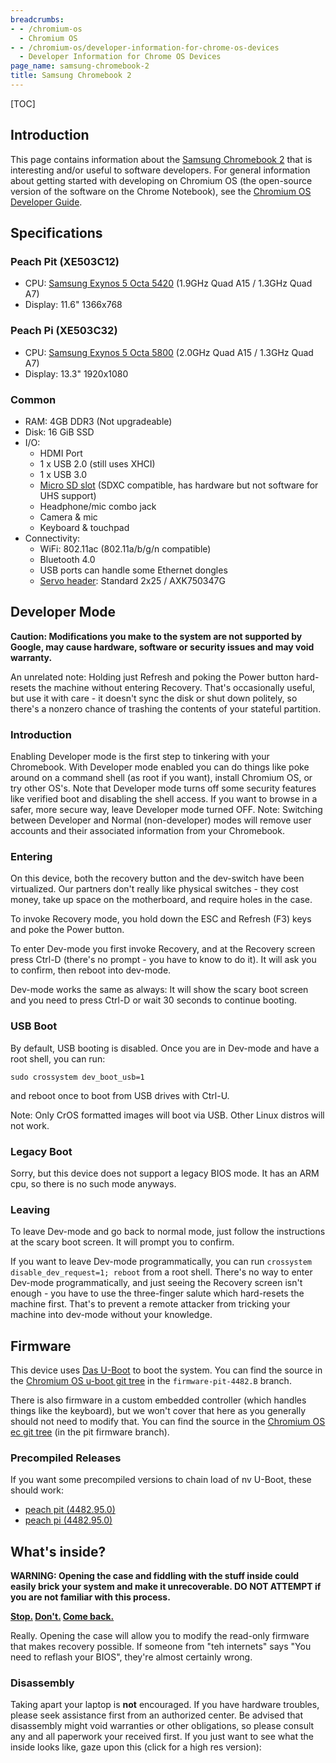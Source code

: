 ```yaml
---
breadcrumbs:
- - /chromium-os
  - Chromium OS
- - /chromium-os/developer-information-for-chrome-os-devices
  - Developer Information for Chrome OS Devices
page_name: samsung-chromebook-2
title: Samsung Chromebook 2
---
```


[TOC]

## Introduction

This page contains information about the [Samsung Chromebook
2](https://www.google.com/intl/en/chrome/devices/chromebooks.html#ss2) that is
interesting and/or useful to software developers. For general information about
getting started with developing on Chromium OS (the open-source version of the
software on the Chrome Notebook), see the [Chromium OS Developer
Guide](http://www.chromium.org/chromium-os/developer-guide).

## Specifications

### Peach Pit (XE503C12)

*   CPU: [Samsung Exynos 5 Octa
            5420](http://www.samsung.com/global/business/semiconductor/product/application/detail?productId=7977&iaId=2341)
            (1.9GHz Quad A15 / 1.3GHz Quad A7)
*   Display: 11.6" 1366x768

### Peach Pi (XE503C32)

*   CPU: [Samsung Exynos 5 Octa
            5800](http://www.samsung.com/global/business/semiconductor/product/application/detail?productId=7977&iaId=2341)
            (2.0GHz Quad A15 / 1.3GHz Quad A7)
*   Display: 13.3" 1920x1080

### Common

*   RAM: 4GB DDR3 (Not upgradeable)
*   Disk: 16 GiB SSD
*   I/O:
    *   HDMI Port
    *   1 x USB 2.0 (still uses XHCI)
    *   1 x USB 3.0
    *   [Micro SD slot](http://en.wikipedia.org/wiki/Secure_Digital)
                (SDXC compatible, has hardware but not software for UHS support)
    *   Headphone/mic combo jack
    *   Camera & mic
    *   Keyboard & touchpad
*   Connectivity:
    *   WiFi: 802.11ac (802.11a/b/g/n compatible)
    *   Bluetooth 4.0
    *   USB ports can handle some Ethernet dongles
    *   [Servo header](/chromium-os/servo): Standard 2x25 / AXK750347G

## Developer Mode

**Caution: Modifications you make to the system are not supported by Google, may
cause hardware, software or security issues and may void warranty.**

An unrelated note: Holding just Refresh and poking the Power button hard-resets
the machine without entering Recovery. That's occasionally useful, but use it
with care - it doesn't sync the disk or shut down politely, so there's a nonzero
chance of trashing the contents of your stateful partition.

### Introduction

Enabling Developer mode is the first step to tinkering with your Chromebook.
With Developer mode enabled you can do things like poke around on a command
shell (as root if you want), install Chromium OS, or try other OS's. Note that
Developer mode turns off some security features like verified boot and disabling
the shell access. If you want to browse in a safer, more secure way, leave
Developer mode turned OFF. Note: Switching between Developer and Normal
(non-developer) modes will remove user accounts and their associated information
from your Chromebook.

### Entering

On this device, both the recovery button and the dev-switch have been
virtualized. Our partners don't really like physical switches - they cost money,
take up space on the motherboard, and require holes in the case.

To invoke Recovery mode, you hold down the ESC and Refresh (F3) keys and poke
the Power button.

To enter Dev-mode you first invoke Recovery, and at the Recovery screen press
Ctrl-D (there's no prompt - you have to know to do it). It will ask you to
confirm, then reboot into dev-mode.

Dev-mode works the same as always: It will show the scary boot screen and you
need to press Ctrl-D or wait 30 seconds to continue booting.

### USB Boot

By default, USB booting is disabled. Once you are in Dev-mode and have a root
shell, you can run:

```none
sudo crossystem dev_boot_usb=1
```

and reboot once to boot from USB drives with Ctrl-U.

Note: Only CrOS formatted images will boot via USB. Other Linux distros will not
work.

### Legacy Boot

Sorry, but this device does not support a legacy BIOS mode. It has an ARM cpu,
so there is no such mode anyways.

### Leaving

To leave Dev-mode and go back to normal mode, just follow the instructions at
the scary boot screen. It will prompt you to confirm.

If you want to leave Dev-mode programmatically, you can run `crossystem
disable_dev_request=1; reboot` from a root shell. There's no way to enter
Dev-mode programmatically, and just seeing the Recovery screen isn't enough -
you have to use the three-finger salute which hard-resets the machine first.
That's to prevent a remote attacker from tricking your machine into dev-mode
without your knowledge.

## Firmware

This device uses [Das U-Boot](http://www.denx.de/wiki/U-Boot) to boot the
system. You can find the source in the [Chromium OS u-boot git
tree](https://chromium.googlesource.com/chromiumos/third_party/u-boot/+/firmware-pit-4482.B)
in the `firmware-pit-4482.B` branch.

There is also firmware in a custom embedded controller (which handles things
like the keyboard), but we won't cover that here as you generally should not
need to modify that. You can find the source in the [Chromium OS ec git
tree](https://chromium.googlesource.com/chromiumos/platform/ec/+/firmware-pit-4482.B)
(in the pit firmware branch).

### Precompiled Releases

If you want some precompiled versions to chain load of nv U-Boot, these should
work:

*   [peach pit
            (4482.95.0)](https://storage.cloud.google.com/chromeos-image-archive/peach_pit-firmware/R30-4482.95.0/firmware_from_source.tar.bz2)
*   [peach pi
            (4482.95.0)](https://storage.cloud.google.com/chromeos-image-archive/peach_pi-firmware/R30-4482.95.0/firmware_from_source.tar.bz2)

## What's inside?

**WARNING: Opening the case and fiddling with the stuff inside could easily
brick your system and make it unrecoverable. DO NOT ATTEMPT if you are not
familiar with this process.**

**[Stop.](http://www.youtube.com/watch?feature=fvwp&NR=1&v=Fj3WBfRZ5Nc&t=0m31s)
[Don't.](http://www.youtube.com/watch?feature=fvwp&NR=1&v=Fj3WBfRZ5Nc&t=0m31s)
[Come
back.](http://www.youtube.com/watch?feature=fvwp&NR=1&v=Fj3WBfRZ5Nc&t=0m31s)**

Really. Opening the case will allow you to modify the read-only firmware that
makes recovery possible. If someone from "teh internets" says "You need to
reflash your BIOS", they're almost certainly wrong.

### Disassembly

Taking apart your laptop is **not** encouraged. If you have hardware troubles,
please seek assistance first from an authorized center. Be advised that
disassembly might void warranties or other obligations, so please consult any
and all paperwork your received first. If you just want to see what the inside
looks like, gaze upon this (click for a high res version):
